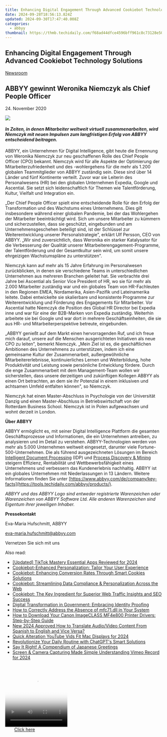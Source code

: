 ```yaml
---
title: Enhancing Digital Engagement Through Advanced Cookiebot Technology Solutions
date: 2024-09-28T18:56:13.824Z
updated: 2024-09-30T17:47:40.008Z
categories:
  - abbyy
thumbnail: https://thmb.techidaily.com/f68ad44dfce4596bff961c8c73128e503881dbfbd95e5f1787a78426eec3f375.jpg
---
```


## Enhancing Digital Engagement Through Advanced Cookiebot Technology Solutions

[Newsroom](https://tools.techidaily.com/abbyy/products/)

## ABBYY gewinnt Weronika Niemczyk als Chief People Officer

24\. November 2020

![](https://content.abbyy.com/-/media/project/abbyy/abbyy/branchtemplates/shutterstock_1272462163_1296-x-729.jpg?h=729&iar=0&w=1296)

#### _In Zeiten, in denen Mitarbeiter weltweit virtuell zusammenarbeiten, wird Niemczyk mit neuen Impulsen zum langfristigen Erfolg von ABBYY entscheidend beitragen._

ABBYY, ein Unternehmen für Digital Intelligence, gibt heute die Ernennung von Weronika Niemczyk zur neu geschaffenen Rolle des Chief People Officer (CPO) bekannt. Niemczyk wird für alle Aspekte der Optimierung der Mitarbeiterzufriedenheit und des -wohlergehens für die mehr als 1.200 globalen Teammitglieder von ABBYY zuständig sein. Diese sind über 14 Länder und fünf Kontinente verteilt. Zuvor war sie Leiterin des Personalwesens (HR) bei den globalen Unternehmen Expedia, Google und Ascential. Sie setzt sich leidenschaftlich für Themen wie Talentförderung, Kultur, Vielfalt und Integration ein.

„Der Chief People Officer spielt eine entscheidende Rolle für den Erfolg der Transformation und des Wachstums eines Unternehmens. Dies gilt insbesondere während einer globalen Pandemie, bei der das Wohlergehen der Mitarbeiter beeinträchtigt wird. Sich um unsere Mitarbeiter zu kümmern und sicherzustellen, dass sie geschützt, eingebunden und am Unternehmensgeschehen beteiligt sind, ist der Schlüssel zur Weiterentwicklung unserer Personalstrategie", erklärt Ulf Persson, CEO von ABBYY. „Wir sind zuversichtlich, dass Weronika ein starker Katalysator für die Verbesserung der Qualität unserer Mitarbeiterengagement-Programme, der Talentförderung und der Gesamtkultur sein wird, um somit unsere ehrgeizigen Wachstumspläne zu unterstützen".

Niemczyk kann auf mehr als 15 Jahre Erfahrung im Personalwesen zurückblicken, in denen sie verschiedene Teams in unterschiedlichen Unternehmen aus mehreren Branchen geleitet hat. Sie verbrachte drei Jahre bei Ascential als Senior Vice President of HR, wo sie für mehr als 2.000 Mitarbeiter zuständig war und ein globales Team von HR-Fachleuten in den Regionen EMEA, Nordamerika, Asien-Pazifik und Lateinamerika leitete. Dabei entwickelte sie skalierbare und konsistente Programme zur Weiterentwicklung und Förderung des Engagements für Mitarbeiter. Vor Ascential hatte Niemczyk die Position des Global HR Director bei Expedia inne und war für eine der B2B-Marken von Expedia zuständig. Weiterhin arbeitete sie bei Google und war dort in mehrere Geschäftseinheiten, die sie aus HR- und Mitarbeiterperspektive betreute, eingebunden.

„ABBYY genießt auf dem Markt einen hervorragenden Ruf, und ich freue mich darauf, unsere auf die Menschen ausgerichteten Initiativen als neue CPO zu leiten", bemerkt Niemczyk. „Mein Ziel ist es, die geschäftlichen Ambitionen des Unternehmens zu unterstützen, indem ich eine gemeinsame Kultur der Zusammenarbeit, außergewöhnliche Mitarbeitererlebnisse, kontinuierliches Lernen und Weiterbildung, hohe Produktivität und Leistung sowie persönliche Entwicklung fördere. Durch die enge Zusammenarbeit mit dem Management-Team wollen wir sicherstellen, dass unsere derzeitigen und zukünftigen Kollegen ABBYY als einen Ort betrachten, an dem sie ihr Potenzial in einem inklusiven und achtsamen Umfeld entfalten können", so Niemczyk.

Niemczyk hat einen Master-Abschluss in Psychologie von der Universität Danzig und einen Master-Abschluss in Betriebswirtschaft von der Rotterdam Business School. Niemczyk ist in Polen aufgewachsen und wohnt derzeit in London.

**Über ABBYY**

ABBYY ermöglicht es, mit seiner Digital Intelligence Plattform die gesamten Geschäftsprozesse und Informationen, die ein Unternehmen antreiben, zu analysieren und im Detail zu verstehen. ABBYY-Technologien werden von mehr als 5.000 Unternehmen weltweit eingesetzt, darunter viele Fortune-500-Unternehmen. Die als führend ausgezeichneten Lösungen im Bereich [Intelligent Document Processing](https://tools.techidaily.com/abbyy/products/) (IDP) und [Process Discovery & Mining](https://tools.techidaily.com/abbyy/products/) steigern Effizienz, Rentabilität und Wettbewerbsfähigkeit eines Unternehmens und verbessern das Kundenerlebnis nachhaltig. ABBYY ist ein globales Unternehmen mit Niederlassungen in 13 Ländern. Weitere Informationen finden Sie unter [https://www.abbyy.com/de/company/key-facts](https://tools.techidaily.com/abbyy/products/).

_ABBYY und das ABBYY Logo sind entweder registrierte Warenzeichen oder Warenzeichen von ABBYY Software Ltd. Alle anderen Warenzeichen sind Eigentum ihrer jeweiligen Inhaber._

**Pressekontakt**

Eva-Maria Hufschmitt, ABBYY

[eva-maria.hufschmitt@abbyy.com](https://tools.techidaily.com/abbyy/products/)

Vernetzen Sie sich mit uns

<ins class="adsbygoogle"
     style="display:block"
     data-ad-format="autorelaxed"
     data-ad-client="ca-pub-7571918770474297"
     data-ad-slot="1223367746"></ins>

<ins class="adsbygoogle"
     style="display:block"
     data-ad-client="ca-pub-7571918770474297"
     data-ad-slot="8358498916"
     data-ad-format="auto"
     data-full-width-responsive="true"></ins>

<span class="atpl-alsoreadstyle">Also read:</span>
<div><ul>
<li><a href="https://tiktok-video-recordings.techidaily.com/updated-tiktok-mastery-essential-apps-reviewed-for-2024/"><u>[Updated] TikTok Mastery Essential Apps Reviewed for 2024</u></a></li>
<li><a href="https://solve-latest.techidaily.com/cookiebot-enhanced-personalization-tailor-your-user-experience/"><u>Cookiebot-Enhanced Personalization: Tailor Your User Experience</u></a></li>
<li><a href="https://solve-latest.techidaily.com/cookiebot-enhancing-conversion-rates-through-smart-cookies-solutions/"><u>Cookiebot: Enhancing Conversion Rates Through Smart Cookies Solutions</u></a></li>
<li><a href="https://solve-latest.techidaily.com/cookiebot-streamlining-data-compliance-and-personalization-across-the-web/"><u>Cookiebot: Streamlining Data Compliance & Personalization Across the Web</u></a></li>
<li><a href="https://solve-latest.techidaily.com/cookiebot-the-key-ingredient-for-superior-web-traffic-insights-and-seo-success/"><u>Cookiebot: The Key Ingredient for Superior Web Traffic Insights and SEO Success</u></a></li>
<li><a href="https://solve-latest.techidaily.com/digital-transformation-in-government-embracing-identity-proofing/"><u>Digital Transformation in Government: Embracing Identity Proofing</u></a></li>
<li><a href="https://techtrends.techidaily.com/how-to-correctly-address-the-absence-of-mfc71dll-in-your-system/"><u>How to Correctly Address the Absence of mfc71.dll in Your System</u></a></li>
<li><a href="https://win-amazing.techidaily.com/how-to-download-your-canon-imageclass-mf4e800-printer-drivers-step-by-step-guide/"><u>How to Download Your Canon ImageCLASS MF4e800 Printer Drivers: Step-by-Step Guide</u></a></li>
<li><a href="https://ai-video-translation.techidaily.com/new-2024-approved-how-to-translate-audiovideo-content-from-spanish-to-english-and-vice-versa/"><u>New 2024 Approved How to Translate Audio/Video Content From Spanish to English and Vice Versa?</u></a></li>
<li><a href="https://youtube-data.techidaily.com/-alteration-youtube-vids-fit-mac-displays-for-2024/"><u>Quick Alteration YouTube Vids Fit Mac Displays for 2024</u></a></li>
<li><a href="https://tech-hub.techidaily.com/revolutionize-your-daily-routine-with-chatgpts-smart-solutions/"><u>Revolutionize Your Daily Routine with ChatGPT's Smart Solutions</u></a></li>
<li><a href="https://mondly-stories.techidaily.com/say-it-right-a-compendium-of-japanese-greetings/"><u>Say It Right! A Compendium of Japanese Greetings</u></a></li>
<li><a href="https://vimeo-videos.techidaily.com/screen-and-camera-capturing-made-simple-understanding-vimeo-record-for-2024/"><u>Screen & Camera Capturing Made Simple Understanding Vimeo Record for 2024</u></a></li>
</ul></div>

<!-- affiliate ads begin -->
<span id="1328683">
					<video width="200" height="200" style="cursor:pointer"
           poster="//a.impactradius-go.com/display-clicktoplayimage/1328683.png"
           onclick="if(!this.playClicked){this.play();this.setAttribute('controls',true);this.playClicked=true;}">
	   <source src="//a.impactradius-go.com/display-ad/15852-1328683">
	   <img src="//a.impactradius-go.com/display-clicktoplayimage/1328683.png" style="border: none; height: 100%; width: 100%; object-fit: contain">
	</video>
	<div style="width:125px;text-align:center"><a href="javascript:window.open(decodeURIComponent('https%3A%2F%2Fthefitville.pxf.io%2Fc%2F5597632%2F1328683%2F15852'), '_blank');void(0);">Click here</a></div>
</span>
<img height="0" width="0" src="https://imp.pxf.io/i/5597632/1328683/15852" style="position:absolute;visibility:hidden;" border="0" />
<!-- affiliate ads end -->

